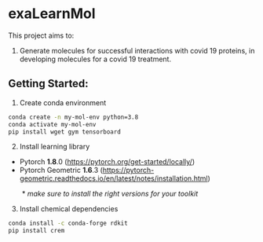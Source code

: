 # exaLearnMol

This project aims to:

1. Generate molecules for successful interactions with covid 19 proteins, in developing molecules for a covid 19 treatment.

## Getting Started:
1. Create conda environment
```bash
conda create -n my-mol-env python=3.8
conda activate my-mol-env
pip install wget gym tensorboard
```
2. Install learning library
- Pytorch **1.8**.0 (https://pytorch.org/get-started/locally/)
- Pytorch Geometric **1.6**.3 (https://pytorch-geometric.readthedocs.io/en/latest/notes/installation.html)

  \* *make sure to install the right versions for your toolkit*

3. Install chemical dependencies
```bash
conda install -c conda-forge rdkit
pip install crem
```
